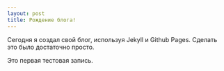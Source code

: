 ```yaml
---
layout: post
title: Рождение блога!
---
```


Сегодня я создал свой блог, используя Jekyll и Github Pages.
Сделать это было достаточно просто.

Это первая тестовая запись.
